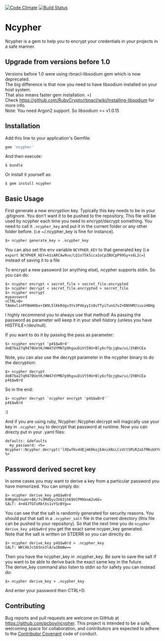 [![Code Climate](https://codeclimate.com/github/pcboy/ncypher/badges/gpa.svg)](https://codeclimate.com/github/pcboy/ncypher)
[![Build Status](https://travis-ci.org/pcboy/ncypher.svg)](https://travis-ci.org/pcboy/ncypher)

# Ncypher

Ncypher is a gem to help you to encrypt your credentials in your projects in a safe manner.

## Upgrade from versions before 1.0
Versions before 1.0 were using rbnacl-libsodium gem which is now deprecated.  
The big difference is that now you need to have libsodium installed on your host system.  
That also means faster gem installation. =)  
Check https://github.com/RubyCrypto/rbnacl/wiki/Installing-libsodium for more info.  
Note: You need Argon2 support. So libsodium >= v1.0.15


## Installation

Add this line to your application's Gemfile:

```ruby
gem 'ncypher'
```

And then execute:

    $ bundle

Or install it yourself as:

    $ gem install ncypher

## Basic Usage

First generate a new encryption key. Typically this key needs to be in your .gitignore.
You don't want it to be pushed to the repository. This file will be used by ncypher each time you need to encrypt/decrypt something. You need to call it `.ncypher_key` and put it in the current folder or any other folder before. (i.e ~/.ncypher_key is fine for instance).
```
$> ncypher generate_key > .ncypher_key
```
You can also set the env variable `NCYPHER_KEY` to that generated key (i.e `export NCYPHER_KEY=kSzARCAw9uv/LQ1o75k5ica1oCpZBUCpP99Sy+s6L2c=`) instead of saving it to a file 

To encrypt a new password (or anything else), ncypher supports stdin. So you can do:
```
$> ncypher encrypt < secret_file > secret_file.encrypted
$> ncypher decrypt < secret_file.encrypted > secret_file
$> ncypher encrypt
mypassword
<CTRL+D>
TAmmvlinPFBmH9bx+IW9L5lKkRdgv3Yv3P4kyyIs0uTTyiTunG7vZ+DNVHMJiuviHOHg
```
I highly recommend you to always use that method! As passing the password as parameter will keep it in your shell history (unless you have HISTFILE=/dev/null).

If you want to do it by passing the pass as parameter:

```
$> ncypher encrypt 'p4$$w0rd'
deB7ba27qR470UetK/HW47dYMN7p9hguuDiVt59U+Bly6cfQcjgbw/ui/2hBhCEa
```

Note, you can also use the decrypt parameter in the ncypher binary to do the decryption:
```
$> ncypher decrypt deB7ba27qR470UetK/HW47dYMN7p9hguuDiVt59U+Bly6cfQcjgbw/ui/2hBhCEa 
p4$$w0rd 
```
So in the end:
```
$> ncypher decrypt `ncypher encrypt 'p4$$w0rd'`
p4$$w0rd
```

:)

And if you are using ruby, Ncypher::Ncypher.decrypt will magically use your key in `.ncypher_key` to decrypt that password at runtime. 
Now you can directy put in your .yaml files:
```
defaults: &defaults
  my_password: <%= Ncypher::Ncypher.decrypt('lXEwfKv4dEjmK0kojEAnikNsLCsVCtSMiR2aSfM6uUXYn2DzCZ3O7SA9HaGnMp/kEEsI') %>
```

## Password derived secret key

In some cases you may want to derive a key from a particular password you have memorized. You can simply do:

```
$> ncypher derive_key p4$$w0rd
R9RgHcFnuHr+86/7v3MdDyu3V63jh69VCPMXknA2v6E=
SALT: 4+d4JTGTxRbtXs1vYScBYg==
```

You can see that the salt is randomly generated for security reasons. You should put that salt in a `.ncypher_salt` file in the current directory (this file can be pushed to your repository). So that the next time you do `ncypher derive_key p4$$w0rd` you get the exact same ncyper\_key generated.  
Note that the salt is written on STDERR so you can directly do:

```
$> ncypher derive_key p4$$w0rd > .ncypher_key
SALT: WKCAkJcS65nx3lA/w1BmBw==
```

Then you have the ncypher\_key in .ncypher\_key. Be sure to save the salt if you want to be able to derive back the exact same key in the future.  
The derive_key command also listen to stdin so for safety you can instead do:  

```
$> ncypher derive_key > .ncypher_key
```

And enter your password then CTRL+D.  

## Contributing

Bug reports and pull requests are welcome on GitHub at https://github.com/pcboy/ncypher. This project is intended to be a safe, welcoming space for collaboration, and contributors are expected to adhere to the [Contributor Covenant](http://contributor-covenant.org) code of conduct.

